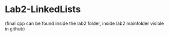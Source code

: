 # Lab2-LinkedLists
(final cpp can be found inside the lab2 folder, inside lab2 mainfolder visible in github)
